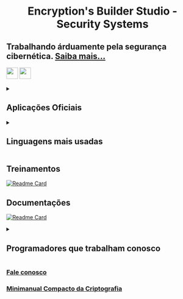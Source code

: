 <h1 align=center>Encryption's Builder Studio - Security Systems</h1>

## Trabalhando árduamente pela segurança cibernética. [Saiba mais...](https://ebs-systems.epizy.com/#mvv)

<p>
  <a href="https://thiagosousa81.wordpress.com/#contato" target="_blank"><img src="https://img.shields.io/badge/Fale conosco-blue?style=flat" style="height: 30px"/></a> <a href="https://github.com/ThiagoSousa81/Library/tree/main/Minimanual-Criptografia#minimanual-compacto-da-criptografia---teoria-e-pr%C3%A1tica" target="_blank"><img src="https://img.shields.io/badge/Minimanual Compacto da Criptografia-gold?style=flat" style="height: 30px"/></a>
</p>

<details><summary><h2>Aplicações Oficiais</h2></summary>

> <b>EBS-Systems:</b> _Landing-Page_ para Tráfego [Link ➚](https://ebs-systems.epizy.com/)<br><br>
> <b>EBS-WEB:</b> _API_ de Acesso a Serviços Integrados [Link ➚](https://api-ebs-web.epizy.com/)<br><br>
> <b>EBS-IDC:</b> Comunidade de Desenvolvimento Integrado [Link ➚](https://idc.ebs-systems.epizy.com/)<br><br>
> <b>EBS-GUI:</b> Interface Gráfica de Usuários (Prévia publicada [aqui](https://thiagosousa81.wordpress.com/ebs/))<br><br>
> <b>EBS-CLI:</b> Interface de Linha de Comando ([Link ➚](https://cli.ebs-systems.epizy.com/))<br><br>
> <b>EBS-CSP:</b> Provedor de Serviços de Encriptação (Em construção)<br><br>
> <b>EBS-ISE:</b> Ambiente de Script Integrado (Em construção)<br><br>
> <b>EBS-KMS:</b> Serviço de Gerenciamento de Chaves (Em construção)<br><br>
> <b>EBS-HMS:</b> Mensagem Oculta Segura (Em construção)<br>

</details>

<details><summary><h2>Linguagens mais usadas</h2></summary>
  
  ### Todas as aplicações estão guardadas em repositórios privados
  | Rank | Linguagem |
  | --- | --- |
  | 1. | PHP |
  | 2. | Python |
  | 3. | C# |
  | 4. | PowerShell |
  | 5. | SQL |
  | 6. | Java Script |
  | 7. | HTML |
  | 8. | CSS |
  
  
  </details>

## Treinamentos
[![Readme Card](https://github-readme-stats.vercel.app/api/pin/?username=EBS-Security-Systems&repo=Training&theme=transparent&show_owner=true)](https://github.com/EBS-Security-Systems/Training)

## Documentações
[![Readme Card](https://github-readme-stats.vercel.app/api/pin/?username=EBS-Security-Systems&repo=EBS-Docs&theme=transparent&show_owner=true)](https://github.com/EBS-Security-Systems/EBS-Docs#ebs-docs)

<details><summary><h2>Programadores que trabalham conosco</h2></summary>

| [Thiago Sousa](https://github.com/thiagosousa81) | [João Victor](https://github.com/joaovictorsantanacavalcante/) | [Caio Souza](https://github.com/caiosouza0) |
| --- | --- | --- |
| ![Anurag's GitHub stats](https://github-readme-stats.vercel.app/api?username=thiagosousa81&show_icons=true&theme=transparent&locale=pt-br) | ![Anurag's GitHub stats](https://github-readme-stats.vercel.app/api?username=joaovictorsantanacavalcante&show_icons=true&theme=transparent&locale=pt-br) | ![Anurag's GitHub stats](https://github-readme-stats.vercel.app/api?username=caiosouza0&show_icons=true&theme=transparent&locale=pt-br) |

</details>

<div display=inline>
 <h3><a href="https://thiagosousa81.wordpress.com/#contato">Fale conosco</a></h3>
 <h3><a href="https://github.com/ThiagoSousa81/Library/tree/main/Minimanual-Criptografia#minimanual-compacto-da-criptografia---teoria-e-pr%C3%A1tica">Minimanual Compacto da Criptografia</a></h3>

  

</div>

